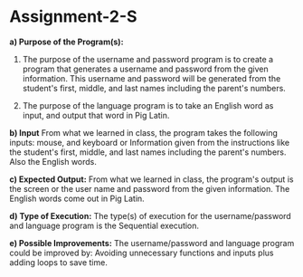 # Assignment-2-S
**a) Purpose of the Program(s):** 
1. The purpose of the username and password program is to create a program that generates a username and password from the given information. This username and password will be generated from the student's first, middle, and last names including the parent's numbers.

2. The purpose of the language program is to take an English word as input, and output that word in Pig Latin.

**b) Input** From what we learned in class, the program takes the following inputs: mouse, and keyboard or Information given from the instructions like the student's first, middle, and last names including the parent's numbers. Also the English words.

**c) Expected Output:** From what we learned in class, the program's output is the screen or the user name and password from the given information. The English words come out in Pig Latin. 

**d) Type of Execution:** The type(s) of execution for the username/password  and language program is the Sequential execution.

**e) Possible Improvements:** The username/password and language program could be improved by: Avoiding unnecessary functions and inputs plus adding loops to save time.
